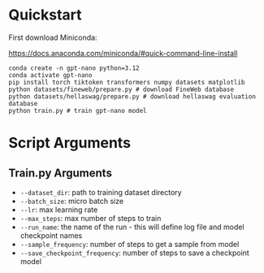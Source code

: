 # Quickstart

First download Miniconda:

https://docs.anaconda.com/miniconda/#quick-command-line-install

```shell
conda create -n gpt-nano python=3.12
conda activate gpt-nano
pip install torch tiktoken transformers numpy datasets matplotlib
python datasets/fineweb/prepare.py # download FineWeb database
python datasets/hellaswag/prepare.py # download hellaswag evaluation database
python train.py # train gpt-nano model
```

# Script Arguments

## Train.py Arguments

- `--dataset_dir`: path to training dataset directory
- `--batch_size`: micro batch size
- `--lr`: max learning rate
- `--max_steps`: max number of steps to train
- `--run_name`: the name of the run - this will define log file and model checkpoint names
- `--sample_frequency`: number of steps to get a sample from model
- `--save_checkpoint_frequency`: number of steps to save a checkpoint model
